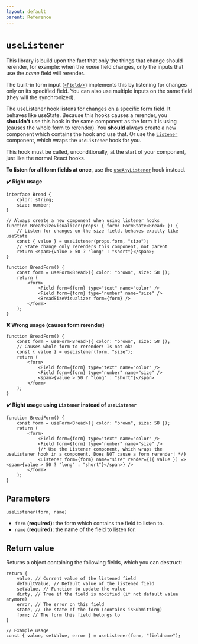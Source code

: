 ```yaml
---
layout: default
parent: Reference
---
```


# `useListener`

This library is build upon the fact that only the things that change should rerender, for example: when the _name_ field changes, only the inputs that use the _name_ field will rerender.

The built-in form input ([`<Field/>`](/typed-react-form/reference/Field)) implements this by listening for changes only on its specified field. You can also use multiple inputs on the same field (they will the synchronized).

The useListener hook listens for changes on a specific form field. It behaves like useState. Because this hooks causes a rerender, you **shouldn't** use
this hook in the same component as the form it is using (causes the whole form to rerender). You **should** always create a new component which contains the hook and use that. Or use the [`Listener`](/typed-react-form/reference/Listener) component, which wraps the `useListener` hook for you.

This hook must be called, unconditionally, at the start of your component, just like the normal React hooks.

**To listen for all form fields at once**, use the [`useAnyListener`](/typed-react-form/reference/useAnyListener) hook instead.

**✔️ Right usage**

```tsx
interface Bread {
    color: string;
    size: number;
}

// Always create a new component when using listener hooks
function BreadSizeVisualizer(props: { form: FormState<Bread> }) {
    // Listen for changes on the size field, behaves exactly like useState
    const { value } = useListener(props.form, "size");
    // State change only rerenders this component, not parent
    return <span>{value > 50 ? "long" : "short"}</span>;
}

function BreadForm() {
    const form = useForm<Bread>({ color: "brown", size: 58 });
    return (
        <form>
            <Field form={form} type="text" name="color" />
            <Field form={form} type="number" name="size" />
            <BreadSizeVisualizer form={form} />
        </form>
    );
}
```

**❌ Wrong usage (causes form rerender)**

```tsx
function BreadForm() {
    const form = useForm<Bread>({ color: "brown", size: 58 });
    // Causes whole form to rerender! Is not ok!
    const { value } = useListener(form, "size");
    return (
        <form>
            <Field form={form} type="text" name="color" />
            <Field form={form} type="number" name="size" />
            <span>{value > 50 ? "long" : "short"}</span>
        </form>
    );
}
```

**✔️ Right usage using `Listener` instead of `useListener`**

```tsx
function BreadForm() {
    const form = useForm<Bread>({ color: "brown", size: 58 });
    return (
        <form>
            <Field form={form} type="text" name="color" />
            <Field form={form} type="number" name="size" />
            {/* Use the Listener component, which wraps the useListener hook in a component. Does NOT cause a form rerender! */}
            <Listener form={form} name="size" render={({ value }) => <span>{value > 50 ? "long" : "short"}</span>} />
        </form>
    );
}
```

## Parameters

`useListener(form, name)`

-   `form` **(required)**: the form which contains the field to listen to.
-   `name` **(required)**: the name of the field to listen for.

## Return value

Returns a object containing the following fields, which you can destruct:

```tsx
return {
    value, // Current value of the listened field
    defaultValue, // Default value of the listened field
    setValue, // Function to update the value
    dirty, // True if the field is modified (if not default value anymore)
    error, // The error on this field
    state, // The state of the form (contains isSubmitting)
    form; // The form this field belongs to
}

// Example usage
const { value, setValue, error } = useListener(form, "fieldname");
```
